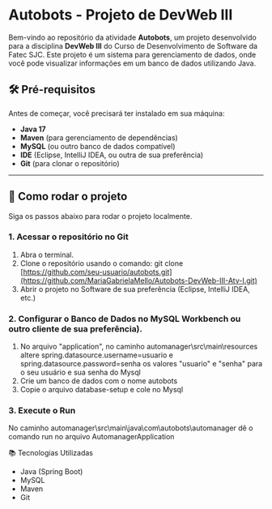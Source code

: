 # Autobots - Projeto de DevWeb III

Bem-vindo ao repositório da atividade **Autobots**, um projeto desenvolvido para a disciplina **DevWeb III** do Curso de Desenvolvimento de Software da Fatec SJC. Este projeto é um sistema para gerenciamento de dados, onde você pode visualizar informações em um banco de dados utilizando Java.

## 🛠️ Pré-requisitos
Antes de começar, você precisará ter instalado em sua máquina:
- **Java 17**
- **Maven** (para gerenciamento de dependências)
- **MySQL** (ou outro banco de dados compatível)
- **IDE** (Eclipse, IntelliJ IDEA, ou outra de sua preferência)
- **Git** (para clonar o repositório)

---

## 🚀 Como rodar o projeto

Siga os passos abaixo para rodar o projeto localmente.

### 1. Acessar o repositório no Git
1. Abra o terminal.
2. Clone o repositório usando o comando:
   git clone [https://github.com/seu-usuario/autobots.git](https://github.com/MariaGabrielaMello/Autobots-DevWeb-III-Atv-I.git)
3. Abrir o projeto no Software de sua preferência (Eclipse, IntelliJ IDEA, etc.)
   
### 2. Configurar o Banco de Dados no MySQL Workbench ou outro cliente de sua preferência).
1. No arquivo "application", no caminho automanager\src\main\resources altere spring.datasource.username=usuario e
spring.datasource.password=senha os valores "usuario" e "senha" para o seu usuário e sua senha do Mysql
2. Crie um banco de dados com o nome autobots
3. Copie o arquivo database-setup e cole no Mysql

### 3. Execute o Run
No caminho automanager\src\main\java\com\autobots\automanager dê o comando run no arquivo AutomanagerApplication

📚 Tecnologias Utilizadas
- Java (Spring Boot)
- MySQL
- Maven
- Git
